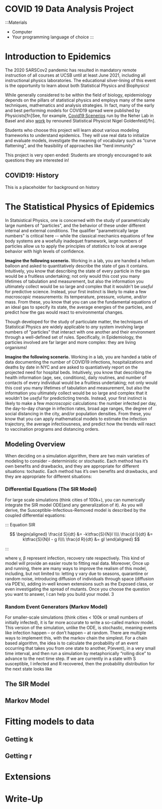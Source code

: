# COVID 19 Data Analysis Project


:::Materials 
- Computer
- Your programming language of choice
:::

# Introduction to Epidemics

The 2020 SARSCov2 pandemic has resulted in mandatory remote instruction of all courses at UCSB until at least June 2021, including all instructional physics laboratories. The educational silver-lining of this event is the opportunity to learn about both Statistical Physics and Biophysics!

While generally considered to be within the field of biology, epidemiology depends on the pillars of statistical physics and employs many of the same techniques, mathematics and analysis strategies. In fact, many of the early and best performing models for COVID19 spread were published by Physicists[fn]See, for example, [Covid19 Scenerios](https://covid19-scenarios.org/) run by the Neher Lab in Basel and also [work](https://arxiv.org/abs/2006.02036) by renouned Statistical Physicist Nigel Goldenfeld[/fn]. 

Students who choose this project will learn about various modeling frameworks to understand epidemics.  They will use real data to initialize and evaluate models, investigate the meaning of vocabulary such as “curve flattening”, and the feasibility of approaches like "herd immunity"

This project is very open ended: Students are strongly encouraged to ask questions they are interested in! 

## COVID19: History

This is a placeholder for background on history

# The Statistical Physics of Epidemics

In Statsistical Physics, one is concerned with the study of parametrically large numbers of "particles", and the behavior of these under different internal and external conditions. The qualifier "parametrically large numbers" is critical here -- while the classical mechanics equations of few body systems are a woefully inadequet framework, large numbers of particles allow us to apply the principles of *statistics* to look at average behavior with high levels of confidence.
 
**Imagine the following scenerio.** Working in a lab, you are handed a helium balloon and asked to quantitatively describe the state of gas it contains. Intuitively, you know that describing the state of every particle in the gas would be a fruitless undertaking; not only would this cost you many lifetimes of tabulation and measurement, but also the information you ultimately collect would be so large and complex that it wouldn't be *useful* for predictive science. Instead, your first instinct is likely to make a few *macroscopic* measurements: its temperature, pressure, volume, and/or mass. From these, you know that you can use the fundamental equations of an ideal gas to specify its state, the average energies of the particles, and predict how the gas would react to environmental changes.

Though developed for the study of particulate matter, the techniques of Statistical Physics are widely applicable to *any* system involving large numbers of "particles" that interact with one another and their environment through a well-defined set of rules. Specifically, in Epidemiology, the particles involved are far larger and more complex: they are living organisms!

**Imagine the following scenerio.** Working in a lab, you are handed a table of data documenting the number of COVID19 infections, hospitalizations and deaths by date in NYC and are asked to quantiatively report on the projected need for hospital beds. Intuitively, you know that describing the health information (age, sex, conditions), daily routines, and number of contacts of every individual would be a fruitless undertaking; not only would this cost you many lifetimes of tabulation and measurement, but also the information you ultimately collect would be so large and complex that it wouldn't be *useful* for predicticting trends. Instead, your first instinct is likely to make a few *macroscopic* calculations: the number infected per day, the day-to-day change in infection rates, broad age ranges, the degree of social distancing in the city, and/or population densities. From these, you know that you can apply mathematical models to estimate the infection trajectory, the average infectiousness, and predict how the trends will react to vaccination programs and distancing orders.


## Modeling Overview


When deciding on a simulation algorithm, there are two main varieties of modeling to consider – deterministic or
stochastic. Each method has it’s own benefits and drawbacks, and they are appropriate for different situations:
tochastic. Each method has it’s own benefits and drawbacks, and they are appropriate for different situations:
### Differential Equations (The SIR Model)

For large scale simulations (think cities of 100k+), you can numerically integrate the SIR model ODE(and any
generalization of it). As you will derive, the Susceptible-Infectious-Removed model is described by the coupled differential
equations:

::: Equation SIR

$$
\begin{aligned}
\frac{d S}{dt} &= -k\tfrac{S}{N}I \\\\
\frac{d I}{dt} &= k\tfrac{S}{N}I - g I\\\\
\frac{d R}{dt} &= gI
\end{aligned}
$$

:::

where γ, β represent infection, recovery rate respectively. This kind of model will provide an easier route to fitting real
data. Moreover, Once up and running, there are many ways to improve the realism of this model, including, but not limited
to: letting γ vary due to seasons, quarantine or random noise, introducing diffusion of individuals through space (diffusion
via PDE’s), adding in-well known extensions such as the Exposed class, or even investigating the spread of mutants. Once
you choose the question you want to answer, I can help you build your model.
3
### Random Event Generators (Markov Model)

For smaller-scale simulations (think cities < 100k or small numbers of initially infected), it is far more accurate to
write a so-called markov model. This version of the simulation, unlike the ODE, is stochastic, meaning events like infection
happen – or don’t happen – at random. There are multiple ways to implement this, with the markov chain the simplest.
For a chain based algorithm, the idea is to calculate the probability of an event occurring that takes you from one state
to another, P(event), in a very small time interval, and then run a simulation by metaphorically “rolling dice” to advance
to the next time step. If we are currently in a state with S susceptible, I infected and R recovered, then the probability
distribution for the next state looks like



## The SIR Model


## Markov Model

# Fitting models to data

## Getting k

## Getting r

# Extensions

# Write-Up


